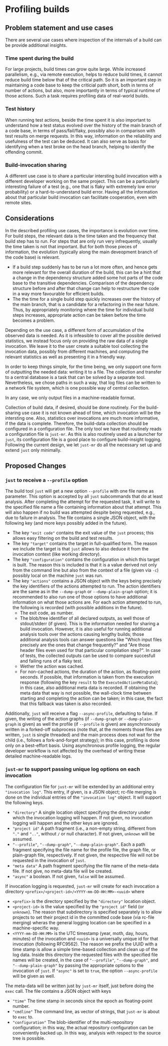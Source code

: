 # Profiling builds

## Problem statement and use cases

There are several use cases where inspection of the internals of
a build can be provide additional insights.

### Time spent during the build

For large projects, build times can grow quite large. While increased
parallelism, e.g., via remote execution, helps to reduce build
times, it cannot reduce build time below that of the critical path.
So it is an important step in maintaining a code base to keep the
criticial path short, both in terms of number of actions, but also,
more importantly in terms of typical runtime of those actions. Such
a task requires profiling data of real-world builds.

### Test history

When running test actions, beside the time spent it is also important
to understand how a test status evolved over the history of the
main branch of a code base, in terms of pass/fail/flaky, possibly
also in comparison with test results on merge requests. In this
way, information on the reliability and usefulness of the test can
be deduced. It can also serve as basis for identifying when a test
broke on the head branch, helping to identify the offending commit.

### Build-invocation sharing

A different use case is to share a particular intersting build
invocation with a different developer working on the same project.
This can be a particularly interesting failure of a test (e.g.,
one that is flaky with extremely low error probability) or a
hard-to-understand build error. Having all the information about
that particular build invocation can facilitate cooperation, even
with remote sites.

## Considerations

In the described profiling use cases, the importance is evolution
over time. For build steps, the relevant data is the time taken and
the frequency that build step has to run. For steps that are only
run very infrequently, usually the time taken is not that important.
But for both those pieces of information, the evolution (typically
along the main deveopment branch of the code base) is relevant.
 - If a build step suddenly has to be run a lot more often, and hence
   gets more relevant for the overall duration of the build, this
   can be a hint that a change in the dependency structure added
   some hot parts of the code base to the transitive dependencies.
   Comparison of the dependency structure before and after that
   change can help to restructure the code in a way more favourable
   for efficient builds.
 - The the time for a single build step quickly increases over the
   history of the main branch, that is a candidate for a refactoring
   in the near future. Thus, by appropriately monitoring where the
   time for individual build steps increases, appropriate action
   can be taken before the time becomes a problem.

Depending on the use case, a different form of accumulation of
the observed data is needed. As it is infeasible to cover all the
possible derived statistics, we instead focus only on providing
the raw data of a single invocation. We leave it to the user create
a suitable tool collecting the invocation data, possibly from
different machines, and computing the relevant statistics as well
as presenting it in a friendly way.

In order to keep things simple, for the time being, we only support
one form of outputting the needed data: writing it to a file. The
collection and transfer to a central database is a task that can be
solved by a separate tool. Nevertheless, we chose paths in such a
way, that log files can be written to a network file system, which
is one possible way of central collection.

In any case, we only output files in a machine-readable format.

Collection of build data, if desired, should be done routinely.
For the build-sharing use case it is not known ahead of time,
which invocation will be the intersting one. Also, statistics over
invocations are much more informative, if the data is complete.
Therefore, the build-data collection should be configured in a
configuration file. The only tool we have that routinely reads a
configuration file is `just-mr`. As this is also routinely used
as a launcher for `just`, its configuration file is a good place
to configure build-insight logging. Following the current design,
we let `just-mr` do all the necessary set up and extend `just`
only minimally.

## Proposed Changes

### `just` to receive a `--profile` option

The build tool `just` will get a new option `--profile` with one
file name as parameter. This option is accepted by all `just`
subcommands that do at least analysis. After completing the attempt
for the requested task, it will write to the specified file name
a file containing information about that attempt. This will also
happen if no build was attempted despite being requested, e.g., due
to failure in analysis. The file contains a single JSON object, with
the following key (and more keys possibly added in the future).
 - The key `"exit code"` contains the exit value of the `just`
   process; this allows easy filtering on the build and test results.
 - The key `"target"` contains the target in full-qualified form.
   The reason we include the target is that `just` allows to also
   deduce it from the invocation context (like working directory).
 - The key `"configuration"` contains the configuration in which
   this target is built. The reason this is included is that it
   is a value derived not only from the command line but also from
   the context of a file (given via `-c`) possibly local on the
   machine `just` was run.
 - The key `"actions"` contains a JSON object with the keys being
   precisely the key identifiers of the actions attempted to run.
   The action identifiers are the same as in the `--dump-graph` or
   `--dump-plain-graph` option; it is recommended to also run one
   of those options to have additional information on what those
   actions are. For each action attempted to run, the following is
   recorded (with possible additions in the future).
    - The exit code, as number.
    - The blob/tree identifier of all declared outputs, as well
      those of stdout/stderr (if given). This is the information
      needed for sharing a build invocation. However, it is also
      useful for running additional analysis tools over the actions
      causing lengthy builds; those additional analysis tools can
      answer questions like "Which input files precisely are the
      ones that change frequently?" and "Are those header files
      even used for that particular compilation step?". In case of
      tests, the collected outputs can be used to compare succesfull
      and failing runs of a flaky test.
    - Wether the action was cached.
    - For non-cached actions, the duration of the action, as
      floating-point seconds. If possible, that information is taken
      from the execution response (following the key `result` to
      the `ExecutedActionMetaData`); in this case, also additional
      meta data is recorded. If obtaining the meta data that way
      is not possible, the wall-clock time between starting and
      completing the action can be taken; in this case, the fact
      that this fallback was taken is also recorded.

Additionally, `just` will receive a flag `--async-profile`,
defaulting to false. If given, the writing of the action graphs (if
`--dump-graph` or `--dump-plain-graph` is given) as well the profile (if
`--profile` is given) are asynchronously written in a forked-off
subprocess (note that, at the moments those files are written,
`just` is single threaded) and the main process does not wait for
the child (i.e., follows a fork-and-forget strategy); in this case,
profiling is done only on a best-effort basis. Using asynchronous
profile logging, the regular developer workflow is not affected by
the overhead of writing these detailed machine-readable logs.

### `just-mr` to support passing unique log options on each invocation

The configuration file for `just-mr` will be extended by an
additional entry `"invocation log"`. This entry, if given, is a
JSON object; rc-file merging is done on the individual entries of
the `"invocation log"` object. It will support the following keys.
 - `"directory"` A single location object specifying the directory
   under which the invocation logging will happen. If not given, no
   invocation logging will happen and the other keys are ignored.
 - `"project id"` A path fragment (i.e., a non-empty string, different
   from `"."` and `".."`, without `/` or null character). If not
   given, `unknown` will be assumed.
 - `"--profile"`, `"--dump-graph"`, `"--dump-plain-graph"`. Each a
   path fragment specifying the file name for the profile file, the
   graph file, or plain-graph file, respectively. If not given, the
   respective file will not be requested in the invocation of `just`.
 - `"meta data"` A path fragment specifying the file name of the
   meta-data file. If not give, no meta-data file will be created.
 - `"async"` a boolean. If not given, `false` will be assumed.

If invocation logging is requested, `just-mr` will create for each invocation
a directory `<prefix>/<project-id>/<YYYY-mm-DD-HH:MM>-<uuid>` where
 - `<prefix>` is the directory specified by the `"directory"`
   location object.
 - `<project-id>` is the value specified by the `"project id"`
   field (or `unknown`). The reason that subdirectory is specified
   separately is to allow projects to set their project id in the
   committed code base (via rc-file merging) wheras the general
   logging location can be specified in a machine-specific way.
 - `<YYYY-mm-DD-HH:MM>` is the UTC timestamp (year, moth, day,
   hours, minutes) of the invocation and `<uuid>` is a universally
   unique id for that invocation (following RFC9562). The reason we
   prefix the UUID with a time stamp is allow a simple time-based
   collection and clean up of the log data.
Inside this directory the requested files with the specified file
names will be created, in the case of `"--profile"`, `"--dump-graph"`,
and `"--dump-plain-graph"` by passing the appropriate options to
the invocation of `just`. If `"async"` is set to `true`, the option
`--async-profile` will be given as well.

The meta-data will be written just by `just-mr` itself, just before
doing the `exec` call. The file contains a JSON object with keys
 - `"time"` The time stamp in seconds since the epoch as
   floating-point number.
 - `"cmdline"` The command line, as vector of strings, that `just-mr`
   is about to `exec` to.
 - `"configuration"` The blob-identifier of the multi-repository
   configuration; in this way, the actual repository configuration
   can be conveniently backed up. In this way, analysis with respect
   to the source tree is possible.
